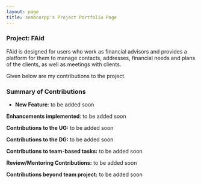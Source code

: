 ```yaml
---
layout: page
title: sembcorpp's Project Portfolio Page
---
```


### Project: FAid

FAid is designed for users who work as financial advisors and provides a platform for them to manage contacts, addresses, financial needs and plans of the clients, as well as meetings with clients.

Given below are my contributions to the project.

### Summary of Contributions

* **New Feature**: to be added soon

**Enhancements implemented**: to be added soon

**Contributions to the UG:** to be added soon

**Contributions to the DG:** to be added soon

**Contributions to team-based tasks:** to be added soon

**Review/Mentoring Contributions:** to be added soon

**Contributions beyond team project:** to be added soon
